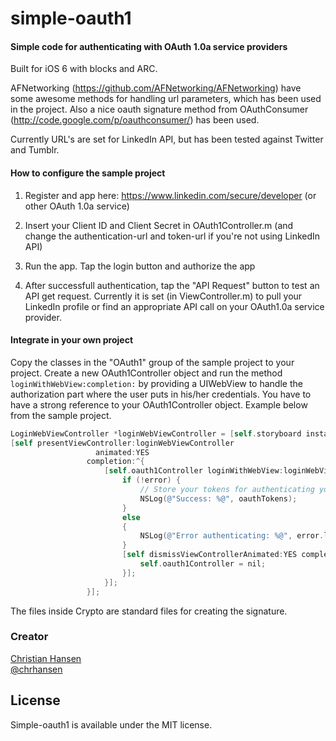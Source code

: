 simple-oauth1
=============

#### Simple code for authenticating with OAuth 1.0a service providers
Built for iOS 6 with blocks and ARC.

AFNetworking (https://github.com/AFNetworking/AFNetworking) have some awesome methods for handling url parameters, which has been used in the project. Also a nice oauth signature method from OAuthConsumer (http://code.google.com/p/oauthconsumer/) has been used.

Currently URL's are set for LinkedIn API, but has been tested against Twitter and Tumblr.

#### How to configure the sample project
1. Register and app here: https://www.linkedin.com/secure/developer (or other OAuth 1.0a service) 

2. Insert your Client ID and Client Secret in OAuth1Controller.m (and change the authentication-url and token-url if you're not using LinkedIn API)

4. Run the app. Tap the login button and authorize the app

5. After successfull authentication, tap the "API Request" button to test an API get request. Currently it is set (in ViewController.m) to pull your LinkedIn profile or find an appropriate API call on your OAuth1.0a service provider.

#### Integrate in your own project
Copy the classes in the "OAuth1" group of the sample project to your project. Create a new OAuth1Controller object and run the method
```loginWithWebView:completion:``` by providing a UIWebView to handle the authorization part where the user puts in his/her credentials. You have to have a strong reference to your OAuth1Controller object. Example below from the sample project.

``` objective-c
LoginWebViewController *loginWebViewController = [self.storyboard instantiateViewControllerWithIdentifier:@"loginWebViewController"];
[self presentViewController:loginWebViewController
                   animated:YES
                 completion:^{
                     [self.oauth1Controller loginWithWebView:loginWebViewController.webView completion:^(NSDictionary *oauthTokens, NSError *error) {
                         if (!error) {
                             // Store your tokens for authenticating your later requests, consider storing the tokens in the Keychain
                             NSLog(@"Success: %@", oauthTokens);
                         }
                         else
                         {
                             NSLog(@"Error authenticating: %@", error.localizedDescription);
                         }
                         [self dismissViewControllerAnimated:YES completion: ^{
                             self.oauth1Controller = nil;
                         }];
                     }];
                 }];
```
The files inside Crypto are standard files for creating the signature. 


### Creator

[Christian Hansen](http://github.com/christian-hansen)  
[@chrhansen](https://twitter.com/chrhansen)

## License

Simple-oauth1 is available under the MIT license.